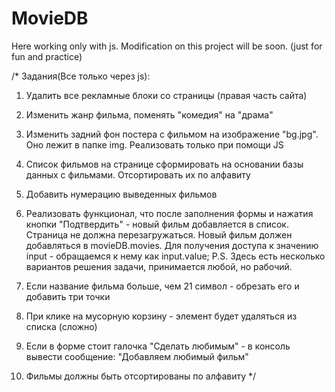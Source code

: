 # MovieDB

Here working only with js. Modification on this project will be soon.
(just for fun and practice)



/* Задания(Все только через js):

1) Удалить все рекламные блоки со страницы (правая часть сайта)

2) Изменить жанр фильма, поменять "комедия" на "драма"

3) Изменить задний фон постера с фильмом на изображение "bg.jpg". Оно лежит в папке img.
Реализовать только при помощи JS

4) Список фильмов на странице сформировать на основании базы данных с фильмами.
Отсортировать их по алфавиту 

5) Добавить нумерацию выведенных фильмов

6) Реализовать функционал, что после заполнения формы и нажатия кнопки "Подтвердить" - 
новый фильм добавляется в список. Страница не должна перезагружаться.
Новый фильм должен добавляться в movieDB.movies.
Для получения доступа к значению input - обращаемся к нему как input.value;
P.S. Здесь есть несколько вариантов решения задачи, принимается любой, но рабочий.

7) Если название фильма больше, чем 21 символ - обрезать его и добавить три точки

8) При клике на мусорную корзину - элемент будет удаляться из списка (сложно)

9) Если в форме стоит галочка "Сделать любимым" - в консоль вывести сообщение: 
"Добавляем любимый фильм"

10) Фильмы должны быть отсортированы по алфавиту */
